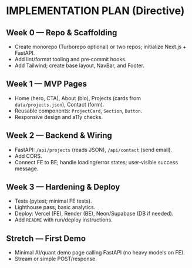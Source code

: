 # IMPLEMENTATION PLAN (Directive)

## Week 0 — Repo & Scaffolding
- Create monorepo (Turborepo optional) or two repos; initialize Next.js + FastAPI.  
- Add lint/format tooling and pre‑commit hooks.  
- Add Tailwind; create base layout, NavBar, and Footer.

## Week 1 — MVP Pages
- Home (hero, CTA), About (bio), Projects (cards from `data/projects.json`), Contact (form).  
- Reusable components: `ProjectCard`, `Section`, `Button`.  
- Responsive design and a11y checks.

## Week 2 — Backend & Wiring
- FastAPI: `/api/projects` (reads JSON), `/api/contact` (send email).  
- Add CORS.  
- Connect FE to BE; handle loading/error states; user‑visible success message.

## Week 3 — Hardening & Deploy
- Tests (pytest; minimal FE tests).  
- Lighthouse pass; basic analytics.  
- Deploy: Vercel (FE), Render (BE), Neon/Supabase (DB if needed).  
- Add `README` with run/deploy instructions.

## Stretch — First Demo
- Minimal AI/quant demo page calling FastAPI (no heavy models on FE).  
- Stream or simple POST/response.

